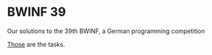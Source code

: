 # BWINF 39

Our solutions to the 39th BWINF, a German programming competition

[Those](Bundeswettbewerb39-Aufgabenblatt.pdf) are the tasks.
